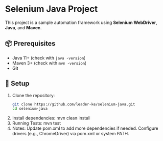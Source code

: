 # Selenium Java Project

This project is a sample automation framework using **Selenium WebDriver**, **Java**, and **Maven**.

## 📦 Prerequisites

- Java 11+ (check with `java -version`)
- Maven 3+ (check with `mvn -version`)
- Git

## 🚀 Setup

1. Clone the repository:
   ```bash
   git clone https://github.com/leader-ke/selenium-java.git
   cd selenium-java
2. Install dependencies:
   mvn clean install
4. Running Tests:
   mvn test
7. Notes:
   Update pom.xml to add more dependencies if needed.
   Configure drivers (e.g., ChromeDriver) via pom.xml or system PATH.
